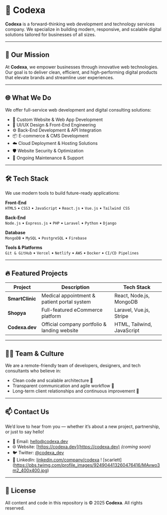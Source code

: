 # 💼 Codexa

**Codexa** is a forward-thinking web development and technology services company. We specialize in building modern, responsive, and scalable digital solutions tailored for businesses of all sizes.

---

## 🚀 Our Mission

At **Codexa**, we empower businesses through innovative web technologies. Our goal is to deliver clean, efficient, and high-performing digital products that elevate brands and streamline user experiences.

---

## 🌐 What We Do

We offer full-service web development and digital consulting solutions:

- 🧠 Custom Website & Web App Development  
- 🎨 UI/UX Design & Front-End Engineering  
- ⚙️ Back-End Development & API Integration  
- 📦 E-commerce & CMS Development  
- ☁️ Cloud Deployment & Hosting Solutions  
- 🛡️ Website Security & Optimization  
- 🧩 Ongoing Maintenance & Support

---

## 🛠 Tech Stack

We use modern tools to build future-ready applications:

**Front-End**  
`HTML5` • `CSS3` • `JavaScript` • `React.js` • `Vue.js` • `Tailwind CSS`

**Back-End**  
`Node.js` • `Express.js` • `PHP` • `Laravel` • `Python` • `Django`

**Database**  
`MongoDB` • `MySQL` • `PostgreSQL` • `Firebase`

**Tools & Platforms**  
`Git & GitHub` • `Vercel` • `Netlify` • `AWS` • `Docker` • `CI/CD Pipelines`

---

## 🔥 Featured Projects

| Project       | Description                                              | Tech Stack                |
|---------------|----------------------------------------------------------|---------------------------|
| **SmartClinic** | Medical appointment & patient portal system             | React, Node.js, MongoDB   |
| **Shopya**      | Full-featured eCommerce platform                        | Laravel, Vue.js, Stripe   |
| **Codexa.dev**  | Official company portfolio & landing website            | HTML, Tailwind, JavaScript|

---

## 🧑‍💻 Team & Culture

We are a remote-friendly team of developers, designers, and tech consultants who believe in:

- Clean code and scalable architecture 🧼
- Transparent communication and agile workflow 💬
- Long-term client relationships and continuous improvement 🤝

---

## 📫 Contact Us

We’d love to hear from you — whether it’s about a new project, partnership, or just to say hello!

- 📩 Email: [hello@codexa.dev](mailto:hello@codexa.dev)  
- 🌐 Website: [https://codexa.dev](https://codexa.dev) *(coming soon)*  
- 🐦 Twitter: [@codexa_dev](https://twitter.com/codexa_dev)  
- 💼 LinkedIn: [linkedin.com/company/codexa](https://linkedin.com/company/codexa)
! [scarlett] (https://pbs.twimg.com/profile_images/924904413260476416/MAvwo3m2_400x400.jpg)

---

## 📝 License

All content and code in this repository is © 2025 **Codexa**. All rights reserved.  